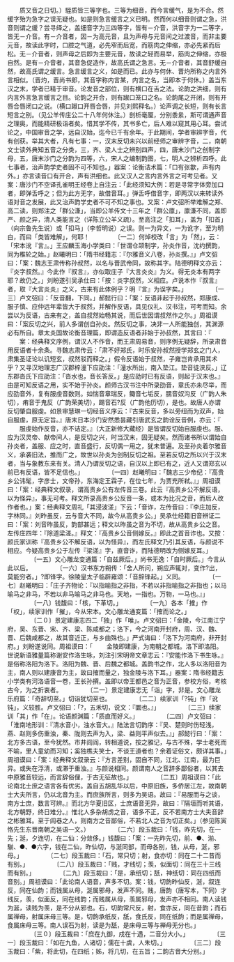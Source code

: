 <!-- { "loadSidebar": true } -->
　　质又音之日切。）駤质皆三等字也。三等为细音，而今言缓气，是为不合。然缓字殆为急字之误无疑也。如是则急言缓言之义已明。然而何以细音则谓之急，洪音则谓之缓？尝寻绎之，盖细音字为三四等字，皆有－介音，洪音字为一二等字，皆无－介音。有－介音者，因－为高元音，且为声母与元音间之过渡音，而非主要元音，故读此字时，口腔之气道，必先窄而后宽，而筋肉之伸缩，亦必先紧而后松。无－介音者，则声母之后即为主要元音，故读之轻而易举，筋肉之伸缩，亦极自然。是有－介音者，其音急促造作，故高氏谓之急言。无－介音者，其音舒缓自然，故高氏谓之缓言。急言缓言之义，如是而已。此亦与何休、晋灼所称之内言外言相似。（晋灼，晋尚书郎，其音字称内言某，内言之名，当即本于何休。）盖当东汉之末，学者已精于审音。论发音之部位，则有横口在舌之法。论韵之洪细，则有内言外言急言缓言之目。论韵之开合，则有踧口笼口之名。论韵尾之开闭，则有开唇合唇闭口之说。（横口踧口开唇合唇，并见刘熙释名。）论声调之长短，则有长言短言之别。（见公羊传庄公二十八年何休注。）剖析毫厘，分别黍絫，斯可谓通声音之理奥，而能精研极诣者矣。惜其学不传，其书多亡，后人难以窥其用心耳。尝试论之，中国审音之学，远自汉始，迄今已千有余年。于此期间，学者审辨字音，代有创获。举其大者，凡有七事：一，汉末反切未兴以前经师之审辨字音，二，南朝文士读外典知五音之分类，三，齐、梁人士之辨别四声，四，唐末沙门之创制字母，五，唐末沙门之分韵为四等，六，宋人之编制韵图，七，明人之辨析四呼。此七事者，治声韵学史者固不可不知也。」器案：论衡诘术篇：「口有张歙，声有内外。」亦言读音口有开合，声有洪细也。此又汉人之言内言外言之可考见者。又案：唐沙门不空译孔雀明王经卷上自注云：「此经须知大例：若是寻常字体旁加口者，即弹舌呼之；但为此方无字，故借音耳。」弹舌呼借音字，即两汉以来转读外语对音之发展，此又治声韵学史者不可不知之事也。又案：卢文弨所举难解之郑、高二读，则郑注之「群公溓」，当即公羊传文十三年之「群公廪」，廪溓不同，盖即严、颜之异，清人类能言之（详陈立公羊义疏）。至高注之「扣耳」，盖为「扣首」（向宗鲁先生说）或「扣马」（李哲明说）之误。则一为异文，一为讹字，至为明白，而曰「类皆难解」，何耶！
　　
　　〔一二〕何焯校改「言」为「然」，云：「宋本讹『言』。」王应麟玉海小学类曰：「世谓仓颉制字，孙炎作音，沈约撰韵，同为椎轮之始。」赵曦明曰：「隋书经籍志：『尔雅音义八卷，孙炎撰。』」卢文弨曰：「案：魏志王肃传称孙叔然，以名与晋武帝同，故称其字。陆德明释文亦云：『炎字叔然。』今此作『叔言』，亦似取庄子『大言炎炎』为义。得无炎本有两字耶？故仍之。」刘盼遂引吴承仕曰：「按：炎字叔然，义相应。卢说本作『叔言』者，取『大言炎炎』之义，古来有此体例乎？明『言』为误字矣。」
　　
　　〔一三〕卢文弨曰：「反音翻，下同。」郝懿行曰：「案：反语非起于孙叔然，郑康成、服子慎、应仲远年辈皆大于叔然，并解作反语，具见仪礼、汉书注，可考而知。余尝以为反语，古来有之，盖自叔然始畅其说，而后世因谓叔然作之尔。」周祖谟曰：「案反切之兴，前人多谓创自孙炎。然反切之事，决非一人所能独创，其渊源必有所自。章太炎国故论衡音理篇，即谓造反语者非始于孙叔然，其言曰：『
　　案：经典释文序例，谓汉人不作音，而王肃周易音，则序例无疑辞，所录肃音用反语者十余条。寻魏志肃传云：「肃不好郑氏，时乐安孙叔然授学郑玄之门人，肃集圣证论以讥短玄，叔然驳而释之。」假令反语始于叔然，子雍岂肯承用其术乎？又寻汉地理志广汉郡梓潼下应劭注：「潼水所出，南入垫江。垫音徒浃反。」辽东郡沓氏下应劭注：「沓水也，音长答反。」是应劭时已有反语，则起于汉末也。』由是可知反语之用，实不始于孙炎。颜师古汉书注中所录劭音，章氏亦未尽举，而应劭音外，复有服虔音数则。如惴音章瑞反，鲰音七垢反，臑音奴沟反（广韵人朱切），痏音于鬼反（广韵荣美切），踢音石?反（广韵他历切），是也。故唐人亦谓反切肇自服虔。如景审慧琳一切经音义序云：『古来反音，多以旁纽而为双声，始自服虔，原无定旨。』唐末日本沙门安然悉昙藏引唐武玄之韵诠反音例，亦云：『
　　服虔始作反音，亦不诘定。』（大正新修大藏经）是皆谓反切始自服虔也。服、应为汉灵帝、献帝间人，是反切之兴，时当汉末，固无疑矣。然而诸书所以谓始自孙炎者，盖服、应之时，直音盛行，反切偶一用之，犹未普遍。及至孙炎着尔雅音义，承袭旧法，推而广之，故世以孙炎为创制反切之祖。至若反切之所以兴于汉末者，当与象教东来有关。清人乃谓反切之语，自汉以上即已有之，近人又谓郑玄以前已有反语，皆不足信也。」
　　
　　〔一四〕赵曦明曰：「魏志三少帝纪：『高贵乡公讳髦，字彦士，文帝孙，东海定王霖子，在位七年，为贾充所弒。』」周祖谟曰：「案：经典释文叙录，谓高贵乡公有左传音三卷。此云『高贵乡公不解反语，以为怪异』，事无可考。释文所录高贵乡公反音一条，或本为比况之音，而后人改作者也。」案：经典释文周礼「其浸波溠」下云：「音诈，左传音曰：『李庄加反，字林同。』刘昨虽反，云与音大不同，故今从高贵乡公。」吴承仕经籍旧音辨证二曰：「案：刘音昨虽反，韵部甚远；释文以昨虽之音为不切，故从高贵乡公之音。左传庄四年：『除道梁溠。』释文：『高贵乡公音侧嫁反。』即此之首音诈也。又按：颜氏家训称『高贵乡公不解反语，以为怪异』，而左氏释文乃引其反语，与颜说不相应。今疑高贵乡公于左传『梁溠』字，直音诈，而陆德明改为侧嫁反耳。」
　　
　　〔一五〕文心雕龙变通篇：「自兹厥后。」尚书无逸：「自时厥后。」今言从此以后。
　　
　　〔一六〕汉书东方朔传：「舍人所问，朔应声辄对，变作?出，莫能穷者。」?即锋字。徐陵皇太子临辟雍颂：「音辞锋起。」义同。
　　
　　〔一七〕赵曦明曰：「庄子齐物论：『以指喻指之非指，不若以非指喻指之非指也；以马喻马之非马，不若以非马喻马之非马也。天地，一指也。万物，一马也。』」
　　
　　〔一八〕钱馥曰：「核，下革切。」
　　
　　〔一九〕各本「搉」作「权」，续家训作「摧」，今从宋本。文心雕龙通变篇：「搉而论之。」
　　
　　〔二０〕景定建康志四二「独」作「唯」。卢文弨曰：「金陵，今江南江宁府，吴、东晋、宋、齐、梁、陈咸都之；洛下，今之河南开封府，周、汉、魏、晋、后魏咸都之，故其音近正，与乡曲殊也。」严式诲曰：「洛下为河南府，非开封府。」刘盼遂说同。周祖谟曰：「
　　金陵即建康，为南朝之都城。洛下即洛阳。世说新语雅量篇称谢安作洛生咏，刘注引宋明帝文章志云：『安能作洛下书生咏。』是俗称洛阳为洛下。洛阳为魏、晋、后魏之都城。盖韵书之作，北人多以洛阳音为主，南人则以建康音为主，故曰搉而量之，独金陵与洛下耳。」器案：隋书经籍志小学类有河洛语音一卷，王长孙撰。盖即以帝王都邑之音为正音，参校方俗，考核古今，为之折衷者。
　　
　　〔二一〕景定建康志无「诣」字，非是。文心雕龙乐府篇：「奇辞切至。」切诣犹切至也。
　　
　　〔二二〕续家训「?钝」作「讹钝」，义较胜。卢文弨曰：「?，五禾切，说文：『圜也。』」
　　
　　〔二三〕续家训「其」作「在」。论语颜渊篇：「质直而好义。」
　　
　　〔二四〕卢文弨曰：「淮南地形训：『清水音小，浊水音大。』陆法言切韵序：『吴、楚则时伤轻浅，燕、赵则多伤重浊，秦、陇则去声为入，梁、益则平声似去。』」郝懿行曰：「案：北方多古语，至今犹然。市井闾阎，转相道说，按之雅记，与古不殊，学士老死而不喻，里人童幼而习知；奚独樵夫笑士，不谈王道者也？余着证俗文，颇详其事。」周祖谟曰：「案：经典释文叙录云：『方言差别，固自不同，江北、江南，最为巨异。或失在浮清，或滞于重浊。』与颜说相同。颜谓南人之音辞多鄙俗者，以其去中原雅音较远，而言辞俗俚，于古无征故也。」
　　
　　〔二五〕周祖谟曰：「此论南北士庶之语言各有优劣。盖自五胡乱华以后，中原旧族，多侨居江左，故南朝士大夫所言，仍以北音为主。而庶族所言，则多为吴语。故曰：『易服而与之谈，南方士庶，数言可辨。』而北方华夏旧区，士庶语音无异，故曰：『隔垣而听其语，北方朝野，终日难分。』惟北人多杂胡虏之音，语多不正，反不若南方士大夫音辞之彬雅耳。至于闾巷之人，则南方之音鄙俗，不若北人之音为切正矣。」（参见陈寅恪先生东晋南朝之吴语一文。）
　　
　　〔二六〕段玉裁曰：「钱，昨先切，在一先；涎，夕连切，在二仙：分敛侈。」钱馥曰：「案：一先昨先切，前、●、湔、騚、●、●六字，钱在二仙，昨仙切，与涎同部，而母各别，钱，从母，涎，邪母。」
　　
　　〔二七〕段玉裁曰：「石，常只切；射，食亦切：同在二十二昔而有别。」
　　
　　〔二八〕段玉裁曰：「贱，才线切；羡，似面切：同在三十三线而有别。」
　　
　　〔二九〕段玉裁曰：「是，承纸切；舐，神纸切：同在四纸而音别。」周祖谟曰：「此论南人语音，声多不切。案：钱，切韵昨仙反，涎，叙连反，同在仙韵；而钱属从母，涎属邪母，发声不同。贱，唐韵（唐写本，下同）才线反，羡，似面反，同在线韵；而贱属从母，羡属邪母，发声亦不相同。南人读钱为涎，读贱为羡，是不分从邪也。石，切韵常尺反，射，食亦反，同在昔韵；而石属禅母，射属床母三等。是，切韵承纸反，舐，食氏反，同在纸韵；而是属禅母，食属床母三等。南人误石为射，读是为舐，是床母三等与禅母无分也。」
　　
　　〔三０〕段玉裁曰：「庶在九御，戍在十遇，二音分大小。」
　　
　　〔三一〕段玉裁曰：「如在九鱼，人诸切；儒在十虞，人朱切。」
　　
　　〔三二〕段玉裁曰：「紫，将此切，在四纸；姊，将几切，在五旨；二韵古音大分别。」
　　
